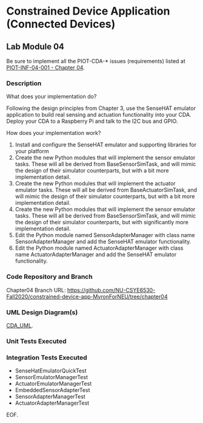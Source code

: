 # Constrained Device Application (Connected Devices)

## Lab Module 04

Be sure to implement all the PIOT-CDA-* issues (requirements) listed at [PIOT-INF-04-001 - Chapter 04](https://github.com/orgs/programming-the-iot/projects/1#column-10488386).

### Description

What does your implementation do? 

Following the design principles from Chapter 3, use the SenseHAT emulator application to build real sensing and actuation functionality into your CDA. Deploy your CDA to a Raspberry Pi and talk to the I2C bus and GPIO.

How does your implementation work?

1.	Install and configure the SenseHAT emulator and supporting libraries for your platform
2.	Create the new Python modules that will implement the sensor emulator tasks. These will all be derived from BaseSensorSimTask, and will mimic the design of their simulator counterparts, but with a bit more implementation detail.
3.	Create the new Python modules that will implement the actuator emulator tasks. These will all be derived from BaseActuatorSimTask, and will mimic the design of their simulator counterparts, but with a bit more implementation detail.
4.	Create the new Python modules that will implement the sensor emulator tasks. These will all be derived from BaseSensorSimTask, and will mimic the design of their simulator counterparts, but with significantly more implementation detail.
5.	 Edit the Python module named SensorAdapterManager with class name SensorAdapterManager and add the SenseHAT emulator functionality.
6.	Edit the Python module named ActuatorAdapterManager with class name ActuatorAdapterManager and add the SenseHAT emulator functionality.

### Code Repository and Branch

Chapter04 Branch URL: https://github.com/NU-CSYE6530-Fall2020/constrained-device-app-MyronForNEU/tree/chapter04

### UML Design Diagram(s)

[CDA_UML](https://github.com/NU-CSYE6530-Fall2020/constrained-device-app-MyronForNEU/blob/chapter04/exercises/chapter04/CDA.jpg).


### Unit Tests Executed



### Integration Tests Executed

- SenseHatEmulatorQuickTest
- SensorEmulatorManagerTest
- ActuatorEmulatorManagerTest
- EmbeddedSensorAdapterTest
- SensorAdapterManagerTest
- ActuatorAdapterManagerTest

EOF.
